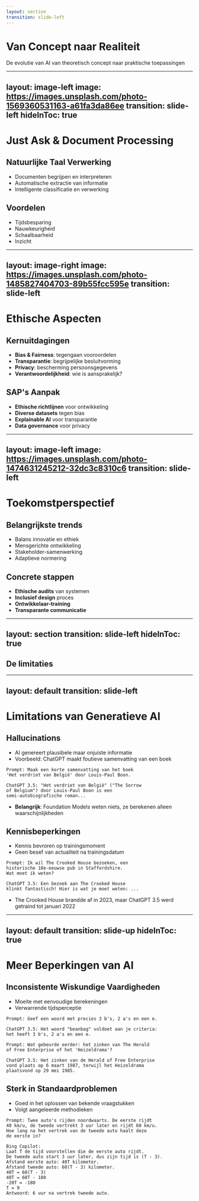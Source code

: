 ```yaml
---
layout: section
transition: slide-left
---
```


# Van Concept naar Realiteit

De evolutie van AI van theoretisch concept naar praktische toepassingen

<!-- 
    Lazhar
-->

---
layout: image-left
image: https://images.unsplash.com/photo-1569360531163-a61fa3da86ee
transition: slide-left
hideInToc: true
---

# Just Ask & Document Processing

## Natuurlijke Taal Verwerking
- Documenten begrijpen en interpreteren
- Automatische extractie van informatie
- Intelligente classificatie en verwerking

## Voordelen
- Tijdsbesparing
- Nauwkeurigheid
- Schaalbaarheid
- Inzicht

<!--
## Voordelen
- **Tijdsbesparing**: automatisering van handmatige processen
- **Nauwkeurigheid**: vermindering van verwerkingsfouten
- **Schaalbaarheid**: verwerking van grote documentvolumes
- **Inzicht**: betere data-extractie voor besluitvorming

## Use Cases
- Factuurverwerking
- Contractanalyse
- Compliance-documentatie
- Klantcorrespondentie
-->

---
layout: image-right
image: https://images.unsplash.com/photo-1485827404703-89b55fcc595e
transition: slide-left
---

# Ethische Aspecten

## Kernuitdagingen
- **Bias & Fairness**: tegengaan vooroordelen
- **Transparantie**: begrijpelijke besluitvorming
- **Privacy**: bescherming persoonsgegevens
- **Verantwoordelijkheid**: wie is aansprakelijk?

## SAP's Aanpak
- **Ethische richtlijnen** voor ontwikkeling
- **Diverse datasets** tegen bias
- **Explainable AI** voor transparantie
- **Data governance** voor privacy

---
layout: image-left
image: https://images.unsplash.com/photo-1474631245212-32dc3c8310c6
transition: slide-left
---

# Toekomstperspectief

## Belangrijkste trends
- Balans innovatie en ethiek
- Mensgerichte ontwikkeling
- Stakeholder-samenwerking
- Adaptieve normering

## Concrete stappen
- **Ethische audits** van systemen
- **Inclusief design** proces
- **Ontwikkelaar-training**
- **Transparante communicatie**


---
layout: section
transition: slide-left
hideInToc: true
---

## De limitaties

---
layout: default
transition: slide-left
---

# Limitations van Generatieve AI

<div class="grid grid-cols-2 gap-6">
<div>

## Hallucinations
- AI genereert plausibele maar onjuiste informatie
- Voorbeeld: ChatGPT maakt foutieve samenvatting van een boek

```text
Prompt: Maak een korte samenvatting van het boek 
'Het verdriet van België' door Louis-Paul Boon.

ChatGPT 3.5: "Het verdriet van België" ("The Sorrow 
of Belgium") door Louis-Paul Boon is een 
semi-autobiografische roman...
```

- **Belangrijk**: Foundation Models weten niets, ze berekenen alleen waarschijnlijkheden

</div>
<div>

## Kennisbeperkingen
- Kennis bevroren op trainingsmoment
- Geen besef van actualiteit na trainingsdatum

```text
Prompt: Ik wil The Crooked House bezoeken, een 
historische 18e-eeuwse pub in Staffordshire. 
Wat moet ik weten?

ChatGPT 3.5: Een bezoek aan The Crooked House 
klinkt fantastisch! Hier is wat je moet weten: ...
```

- The Crooked House brandde af in 2023, maar ChatGPT 3.5 werd getraind tot januari 2022

</div>
</div>

---
layout: default
transition: slide-up
hideInToc: true
---

# Meer Beperkingen van AI

<div class="grid grid-cols-2 gap-6">
<div>

## Inconsistente Wiskundige Vaardigheden
- Moeite met eenvoudige berekeningen
- Verwarrende tijdsperceptie

```text
Prompt: Geef een woord met precies 3 b's, 2 a's en een e.

ChatGPT 3.5: Het woord "beanbag" voldoet aan je criteria: 
het heeft 3 b's, 2 a's en een e.
```

```text
Prompt: Wat gebeurde eerder: het zinken van The Herald 
of Free Enterprise of het 'Heizeldrama'?

ChatGPT 3.5: Het zinken van de Herald of Free Enterprise 
vond plaats op 6 maart 1987, terwijl het Heizeldrama 
plaatsvond op 29 mei 1985.
```

</div>
<div>

## Sterk in Standaardproblemen
- Goed in het oplossen van bekende vraagstukken
- Volgt aangeleerde methodieken

```text
Prompt: Twee auto's rijden noordwaarts. De eerste rijdt 
40 km/u, de tweede vertrekt 3 uur later en rijdt 60 km/u. 
Hoe lang na het vertrek van de tweede auto haalt deze 
de eerste in?

Bing Copilot: 
Laat T de tijd voorstellen die de eerste auto rijdt.
De tweede auto start 3 uur later, dus zijn tijd is (T - 3).
Afstand eerste auto: 40T kilometer.
Afstand tweede auto: 60(T - 3) kilometer.
40T = 60(T - 3)
40T = 60T - 180
-20T = -180
T = 9
Antwoord: 6 uur na vertrek tweede auto.
```

</div>
</div>
